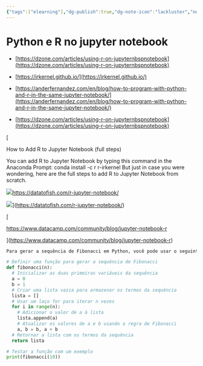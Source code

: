 ```yaml
---
{"tags":["elearning"],"dg-publish":true,"dg-note-icon":"lackluster","noteIcon":"lackluster","permalink":"/04-resources-material-para-zettel/elearning/python-e-r-no-jupyter-notebook/","dgPassFrontmatter":true,"created":"2025-10-16T10:21:11.006+01:00","updated":"2025-10-24T16:08:39.906+01:00"}
---
```


# Python e R no jupyter notebook

- [https://dzone.com/articles/using-r-on-jupyternbspnotebook](https://dzone.com/articles/using-r-on-jupyternbspnotebook)

- [https://irkernel.github.io/](https://irkernel.github.io/)

- [https://anderfernandez.com/en/blog/how-to-program-with-python-and-r-in-the-same-jupyter-notebook/](https://anderfernandez.com/en/blog/how-to-program-with-python-and-r-in-the-same-jupyter-notebook/)

- [https://dzone.com/articles/using-r-on-jupyternbspnotebook](https://dzone.com/articles/using-r-on-jupyternbspnotebook)

[

How to Add R to Jupyter Notebook (full steps)

You can add R to Jupyter Notebook by typing this command in the Anaconda Prompt: conda install -c r r-irkernel But just in case you were wondering, here are the full steps to add R to Jupyter Notebook from scratch.

![](https://datatofish.com/wp-content/uploads/2018/05/64-1-1.png)https://datatofish.com/r-jupyter-notebook/

![](https://datatofish.com/wp-content/uploads/2020/01/002_add_r_to_jupyter.png)](https://datatofish.com/r-jupyter-notebook/)

[

https://www.datacamp.com/community/blog/jupyter-notebook-r



](https://www.datacamp.com/community/blog/jupyter-notebook-r)

```Python
Para gerar a sequência de Fibonacci em Python, você pode usar o seguinte código:

# Definir uma função para gerar a sequência de Fibonacci
def fibonacci(n):
  # Inicializar as duas primeiras variáveis da sequência
  a = 0
  b = 1
  # Criar uma lista vazia para armazenar os termos da sequência
  lista = []
  # Usar um laço for para iterar n vezes
  for i in range(n):
    # Adicionar o valor de a à lista
    lista.append(a)
    # Atualizar os valores de a e b usando a regra de Fibonacci
    a, b = b, a + b
  # Retornar a lista com os termos da sequência
  return lista

# Testar a função com um exemplo
print(fibonacci(10))
```